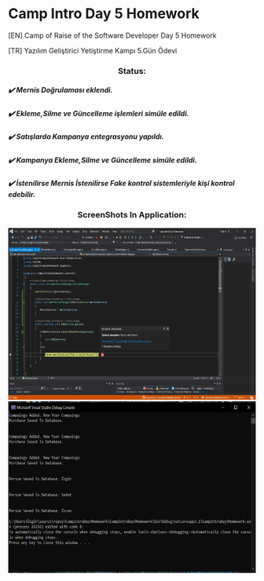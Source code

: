 # Camp Intro Day 5 Homework
[EN] Camp of Raise of the Software Developer Day 5 Homework

[TR] Yazılım Geliştirici Yetiştirme Kampı 5.Gün Ödevi


<h3 align="center">Status:</h3>

<h5>✔️ Mernis Doğrulaması eklendi.</h5>
<h5>✔️ Ekleme,Silme ve Güncelleme işlemleri simüle edildi.</h5>
<h5>✔️ Satışlarda Kampanya entegrasyonu yapıldı.</h5>
<h5>✔️ Kampanya Ekleme,Silme ve Güncelleme simüle edildi.</h5>
<h5>✔️ İstenilirse Mernis İstenilirse Fake kontrol sistemleriyle kişi kontrol edebilir.</h5>

<h3 align="center">ScreenShots In Application:</h3>

<img src="Day5Homework.png" width="550" height="350"/> <img src="Day5Homework2.png" width="550" height="350"/> <br>   
